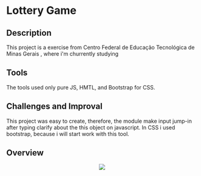<h1>Lottery Game</h1>
<div>
 <h2>Description</h2>
 <p>This project is a exercise from Centro Federal de Educação Tecnológica de Minas Gerais , where i'm churrently studying </p>
 <h2>Tools</h2>
  <p>The tools used only pure JS, HMTL,  and Bootstrap for CSS.</p>
 <h2>Challenges and Improval</h2>
  <p>This project was easy to create, therefore, the module make input jump-in after typing clarify about the this object on javascript. In CSS i used bootstrap, because i will start work with this tool.</p>
 <h2>Overview</h2>
  <p align="center">
    <img src="https://user-images.githubusercontent.com/77696411/168452319-b1ea938d-2c57-483e-9418-ac8d6c48643b.png">
  </p>
</div>
